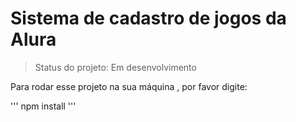 <h1>Sistema de cadastro de jogos da Alura</h1>

> Status do projeto: Em desenvolvimento

Para rodar esse projeto na sua máquina , por favor digite:

'''
npm install 
'''

